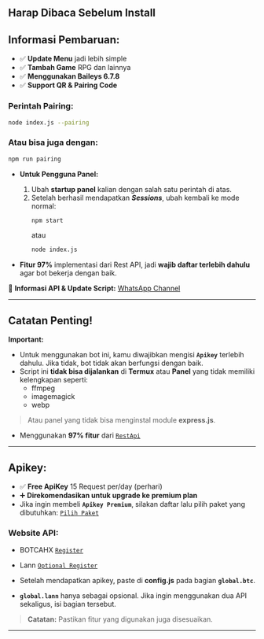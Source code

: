 ## Harap Dibaca Sebelum Install  

**Informasi Pembaruan:**  
----  
- ✅ **Update Menu** jadi lebih simple  
- ✅ **Tambah Game** RPG dan lainnya  
- ✅ **Menggunakan Baileys 6.7.8**  
- ✅ **Support QR & Pairing Code**  

### **Perintah Pairing:**  
```bash
node index.js --pairing
```  
### **Atau bisa juga dengan:**  
```bash
npm run pairing
```  

- **Untuk Pengguna Panel:**  
  1. Ubah **startup panel** kalian dengan salah satu perintah di atas.  
  2. Setelah berhasil mendapatkan **_Sessions_**, ubah kembali ke mode normal:  
     ```bash
     npm start
     ```  
     atau  
     ```bash
     node index.js
     ```  

- **Fitur 97%** implementasi dari Rest API, jadi **wajib daftar terlebih dahulu** agar bot bekerja dengan baik.  

📢 **Informasi API & Update Script:** [WhatsApp Channel](https://whatsapp.com/channel/0029Va8ZH8fFXUuc69TGVw1q)  

----  

## Catatan Penting!  
**Important:**  

- Untuk menggunakan bot ini, kamu diwajibkan mengisi **`Apikey`** terlebih dahulu. Jika tidak, bot tidak akan berfungsi dengan baik.  
- Script ini **tidak bisa dijalankan** di **Termux** atau **Panel** yang tidak memiliki kelengkapan seperti:  
  - ffmpeg  
  - imagemagick  
  - webp  

> Atau panel yang tidak bisa menginstal module **express.js**.  

- Menggunakan **97% fitur** dari [`RestApi`](https://api.botcahx.eu.org)  

----  

## Apikey:  
- ✅ **Free ApiKey** 15 Request per/day (perhari)  
- ➕ **Direkomendasikan untuk upgrade ke premium plan**  
- Jika ingin membeli **`Apikey Premium`**, silakan daftar lalu pilih paket yang dibutuhkan: [`Pilih Paket`](https://api.botcahx.eu.org/price)  

### **Website API:**  
- BOTCAHX [`Register`](https://api.botcahx.eu.org)  
- Lann [`Optional Register`](https://api.betabotz.eu.org)  
- Setelah mendapatkan apikey, paste di **config.js** pada bagian **`global.btc`**.  

- **`global.lann`** hanya sebagai opsional. Jika ingin menggunakan dua API sekaligus, isi bagian tersebut.  

> **Catatan:** Pastikan fitur yang digunakan juga disesuaikan.  

---  

